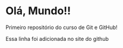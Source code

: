 # Olá, Mundo!!
 Primeiro repositório do curso de Git e GitHub!
 
 Essa linha foi adicionada no site do github
